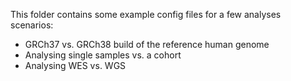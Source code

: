 This folder contains some example config files for a few analyses scenarios: 

- GRCh37 vs. GRCh38 build of the reference human genome
- Analysing single samples vs. a cohort
- Analysing WES vs. WGS